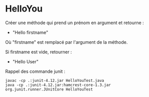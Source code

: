 # HelloYou

Créer une méthode qui prend un prénom en argument et retourne :

* "Hello firstname"

Où "firstname" est remplacé par l'argument de la méthode.

Si firstname est vide, retourner :

* "Hello User" 

Rappel des commande junit :

    javac -cp .:junit-4.12.jar HelloYouTest.java
    java -cp .:junit-4.12.jar:hamcrest-core-1.3.jar org.junit.runner.JUnitCore HelloYouTest
